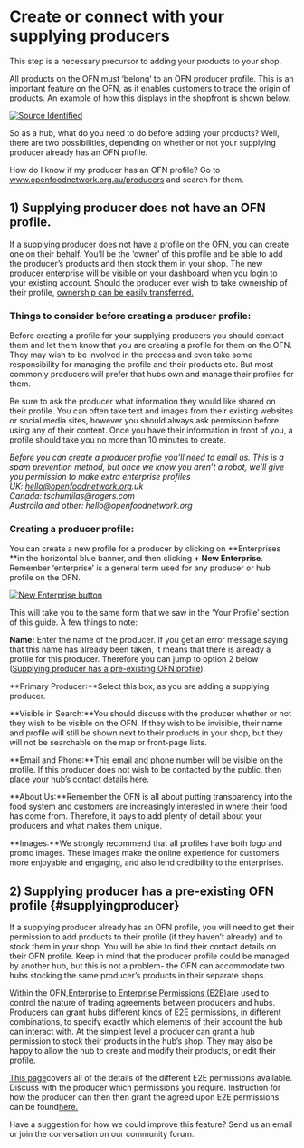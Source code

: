 # Create or connect with your supplying producers

This step is a necessary precursor to adding your products to your shop.

All products on the OFN must ‘belong’ to an OFN producer profile. This is an important feature on the OFN, as it enables customers to trace the origin of products. An example of how this displays in the shopfront is shown below.

[![](https://openfoodnetwork.org/wp-content/uploads/2015/05/Source-Identified.png "Source Identified")](https://openfoodnetwork.org/wp-content/uploads/2015/05/Source-Identified.png)

So as a hub, what do you need to do before adding your products? Well, there are two possibilities, depending on whether or not your supplying producer already has an OFN profile.

How do I know if my producer has an OFN profile? Go to www.openfoodnetwork.org.au/producers and search for them.

## 1\) Supplying producer does not have an OFN profile.

If a supplying producer does not have a profile on the OFN, you can create one on their behalf. You’ll be the ‘owner’ of this profile and be able to add the producer’s products and then stock them in your shop. The new producer enterprise will be visible on your dashboard when you login to your existing account. Should the producer ever wish to take ownership of their profile, [ownership can be easily transferred.](/transferring-ownership-of-a-profile.md)

### Things to consider before creating a producer profile:

Before creating a profile for your supplying producers you should contact them and let them know that you are creating a profile for them on the OFN. They may wish to be involved in the process and even take some responsibility for managing the profile and their products etc. But most commonly producers will prefer that hubs own and manage their profiles for them.

Be sure to ask the producer what information they would like shared on their profile. You can often take text and images from their existing websites or social media sites, however you should always ask permission before using any of their content. Once you have their information in front of you, a profile should take you no more than 10 minutes to create.

_Before you can create a producer profile you’ll need to email us. This is a spam prevention method, but once we know you aren’t a robot, we’ll give you permission to make extra enterprise profiles_  
_UK: hello@openfoodnetwork.org.uk_  
_Canada: tschumilas@rogers.com_  
_Austraila and other: hello@openfoodnetwork.org_

### Creating a producer profile:

You can create a new profile for a producer by clicking on **Enterprises **in the horizontal blue banner, and then clicking **+ New Enterprise**. Remember ‘enterprise’ is a general term used for any producer or hub profile on the OFN.

[![](https://openfoodnetwork.org/wp-content/uploads/2015/05/New-Enterprise.png "New Enterprise button")](https://openfoodnetwork.org/wp-content/uploads/2015/05/New-Enterprise.png)

This will take you to the same form that we saw in the ‘Your Profile’ section of this guide. A few things to note:

**Name:** Enter the name of the producer. If you get an error message saying that this name has already been taken, it means that there is already a profile for this producer. Therefore you can jump to option 2 below \([Supplying producer has a pre-existing OFN profile](http://openfoodnetwork.org/platform/user-guide/hubs-set-up-guide/create-or-connect-with-supplying-producers/#supplyingproducer)\).

**Primary Producer:**Select this box, as you are adding a supplying producer.

**Visible in Search:**You should discuss with the producer whether or not they wish to be visible on the OFN. If they wish to be invisible, their name and profile will still be shown next to their products in your shop, but they will not be searchable on the map or front-page lists.

**Email and Phone:**This email and phone number will be visible on the profile. If this producer does not wish to be contacted by the public, then place your hub’s contact details here.

**About Us:**Remember the OFN is all about putting transparency into the food system and customers are increasingly interested in where their food has come from. Therefore, it pays to add plenty of detail about your producers and what makes them unique.

**Images:**We strongly recommend that all profiles have both logo and promo images. These images make the online experience for customers more enjoyable and engaging, and also lend credibility to the enterprises.

## 2\) Supplying producer has a pre-existing OFN profile {#supplyingproducer}

If a supplying producer already has an OFN profile, you will need to get their permission to add products to their profile \(if they haven’t already\) and to stock them in your shop. You will be able to find their contact details on their OFN profile. Keep in mind that the producer profile could be managed by another hub, but this is not a problem- the OFN can accommodate two hubs stocking the same producer’s products in their separate shops.

Within the OFN,[Enterprise to Enterprise Permissions \(E2E\)](http://openfoodnetwork.org/platform/user-guide/advanced-features/enterprise-to-enterprise-permissions-e2es/)are used to control the nature of trading agreements between producers and hubs. Producers can grant hubs different kinds of E2E permissions, in different combinations, to specify exactly which elements of their account the hub can interact with. At the simplest level a producer can grant a hub permission to stock their products in the hub’s shop. They may also be happy to allow the hub to create and modify their products, or edit their profile.

[This page](http://openfoodnetwork.org/platform/user-guide/advanced-features/enterprise-to-enterprise-permissions-e2es/)covers all of the details of the different E2E permissions available. Discuss with the producer which permissions you require. Instruction for how the producer can then then grant the agreed upon E2E permissions can be found[here.](http://openfoodnetwork.org/platform/user-guide/advanced-features/enterprise-to-enterprise-permissions-e2es/#grantingandmanagingE2Es)

Have a suggestion for how we could improve this feature? Send us an email or join the conversation on our community forum.


